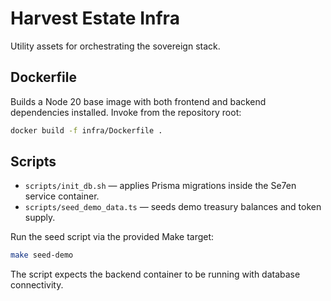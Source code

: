 # Harvest Estate Infra

Utility assets for orchestrating the sovereign stack.

## Dockerfile
Builds a Node 20 base image with both frontend and backend dependencies installed. Invoke from the repository root:

```bash
docker build -f infra/Dockerfile .
```

## Scripts
- `scripts/init_db.sh` — applies Prisma migrations inside the Se7en service container.
- `scripts/seed_demo_data.ts` — seeds demo treasury balances and token supply.

Run the seed script via the provided Make target:

```bash
make seed-demo
```

The script expects the backend container to be running with database connectivity.
